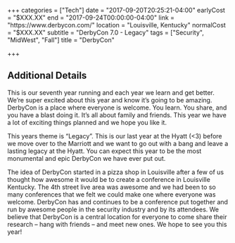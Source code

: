 +++
categories = ["Tech"]
date = "2017-09-20T20:25:21-04:00"
earlyCost = "$XXX.XX"
end = "2017-09-24T00:00:00-04:00"
link = "https://www.derbycon.com/"
location = "Louisville, Kentucky"
normalCost = "$XXX.XX"
subtitle = "DerbyCon 7.0 - Legacy"
tags = ["Security", "MidWest", "Fall"]
title = "DerbyCon"

+++
<!--more-->

## Additional Details

This is our seventh year running and each year we learn and get better. We’re super excited about this year and know it’s going to be amazing. DerbyCon is a place where everyone is welcome. You learn. You share, and you have a blast doing it. It’s all about family and friends. This year we have a lot of exciting things planned and we hope you like it.

This years theme is “Legacy”. This is our last year at the Hyatt (<3) before we move over to the Marriott and we want to go out with a bang and leave a lasting legacy at the Hyatt. You can expect this year to be the most monumental and epic DerbyCon we have ever put out.

The idea of DerbyCon started in a pizza shop in Louisville after a few of us thought how awesome it would be to create a conference in Louisville Kentucky. The 4th street live area was awesome and we had been to so many conferences that we felt we could make one where everyone was welcome. DerbyCon has and continues to be a conference put together and run by awesome people in the security industry and by its attendees. We believe that DerbyCon is a central location for everyone to come share their research – hang with friends – and meet new ones. We hope to see you this year!